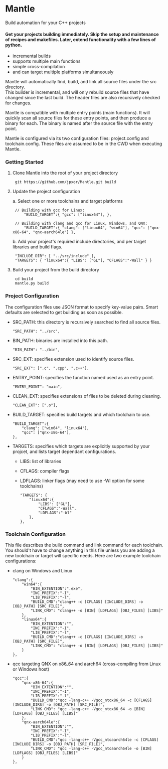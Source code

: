 # Mantle
Build automation for your C++ projects
#### Get your projects building immediately. Skip the setup and maintenance of recipes and makefiles. Later, extend functionality with a few lines of python. 
- incremental builds
- supports multiple main functions
- simple cross-compilation
- and can target multiple platforms simultaneously

Mantle will automatically find, build, and link all source files under the src directory.	
This builder is incremental, and will only rebuild source files that have changed since the last build. 
The header files are also recursively checked for changes. 

Mantle is compatible with multiple entry points (main functions). 
It will quickly scan all source files for these entry points, and then produce a binary for each. 
The binary is named after the source file with the entry point.

Mantle is configured via its two configuration files: project.config and toolchain.config. 
These files are assumed to be in the CWD when executing Mantle.

### Getting Started
1. Clone Mantle into the root of your project directory

        git https://github.com/jpxor/Mantle.git build

2. Update the project configuration

    a. Select one or more toolchains and target platforms

        // Building with gcc for Linux: 
            "BUILD_TARGET":{ "gcc": ["linux64"], },

        // Building with clang and qcc for Linux, Windows, and QNX: 
            "BUILD_TARGET":{ "clang": ["linux64", "win64"], "qcc": ["qnx-x86-64", "qnx-aarch64le"] },

    b. Add your project's required include directories, and per target libraries and build flags.
    
        "INCLUDE_DIR": [ "../src/include" ], 
        "TARGETS": { "linux64":{ "LIBS": ["GL"], "CFLAGS":"-Wall" } } 

3. Build your project from the build directory

        cd build
        mantle.py build



### Project Configuration
The configuration files use JSON format to specify key-value pairs. Smart defaults are selected to get building as soon as possible.
- SRC_PATH: this directory is recursively searched to find all source files.

      "SRC_PATH": "../src",

- BIN_PATH: binaries are installed into this path. 

      "BIN_PATH": "../bin",
      
- SRC_EXT: specifies extension used to identify source files. 

      "SRC_EXT": [".c", ".cpp", ".c++"],
      
- ENTRY_POINT: specifies the function named used as an entry point. 

      "ENTRY_POINT": "main", 

- CLEAN_EXT: specifies extensions of files to be deleted during cleaning.

      "CLEAN_EXT": [".o"],

- BUILD_TARGET: specifies build targets and which toolchain to use.

      "BUILD_TARGET":{
          "clang": ["win64", "linux64"],
          "qcc": ["qnx-x86-64"],
      },	

- TARGETS: specifies which targets are explicitly supported by your projcet, and lists target dependant configurations.
  - LIBS: list of libraries
  - CFLAGS: compiler flags
  - LDFLAGS: linker flags (may need to use -Wl option for some toolchains)

        "TARGETS": {
            "linux64":{
                "LIBS": ["GL"],
                "CFLAGS":"-Wall",
                "LDFLAGS":"-Wl"
            },
        },

### Toolchain Configuration
This file describes the build command and link command for each toolchain. You should't have to change anything in this file unless you are adding a new toolchain or target will specific needs. Here are two example toolchain configurations: 

- clang on Windows and Linux

      "clang":{
          "win64":{
              "BIN_EXTENTION":".exe",
              "INC_PREFIX":"-I",
              "LIB_PREFIX":"-l", 
              "BUILD_CMD":"clang++ -c [CFLAGS] [INCLUDE_DIRS] -o [OBJ_PATH] [SRC_FILE]", 
              "LINK_CMD": "clang++ -o [BIN] [LDFLAGS] [OBJ_FILES] [LIBS]"
          },
          "linux64":{
              "BIN_EXTENTION":"",
              "INC_PREFIX":"-I",
              "LIB_PREFIX":"-l", 
              "BUILD_CMD":"clang++ -c [CFLAGS] [INCLUDE_DIRS] -o [OBJ_PATH] [SRC_FILE]", 
              "LINK_CMD": "clang++ -o [BIN] [LDFLAGS] [OBJ_FILES] [LIBS]"
          }
      },
      
- qcc targeting QNX on x86_64 and aarch64 (cross-compiling from Linux or Windows host)

      "qcc":{
          "qnx-x86-64":{
              "BIN_EXTENTION":"",
              "INC_PREFIX":"-I",
              "LIB_PREFIX":"-l", 
              "BUILD_CMD":"qcc -lang-c++ -Vgcc_ntox86_64 -c [CFLAGS] [INCLUDE_DIRS] -o [OBJ_PATH] [SRC_FILE]",
              "LINK_CMD": "qcc -lang-c++ -Vgcc_ntox86_64 -o [BIN] [LDFLAGS] [OBJ_FILES] [LIBS]"
          }, 
          "qnx-aarch64le":{
              "BIN_EXTENTION":"",
              "INC_PREFIX":"-I",
              "LIB_PREFIX":"-l", 
              "BUILD_CMD":"qcc -lang-c++ -Vgcc_ntoaarch64le -c [CFLAGS] [INCLUDE_DIRS] -o [OBJ_PATH] [SRC_FILE]",
              "LINK_CMD": "qcc -lang-c++ -Vgcc_ntoaarch64le -o [BIN] [LDFLAGS] [OBJ_FILES] [LIBS]"
          }
      },
